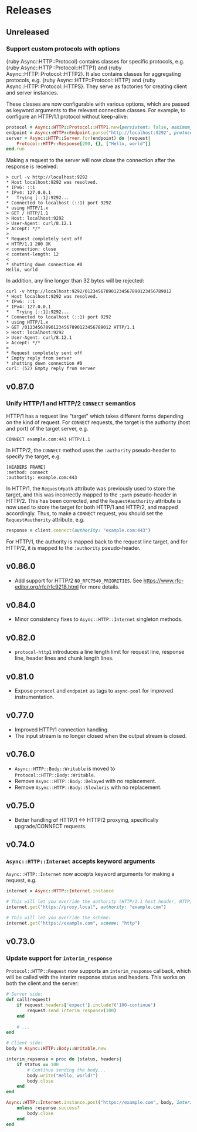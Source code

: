 # Releases

## Unreleased

### Support custom protocols with options

{ruby Async::HTTP::Protocol} contains classes for specific protocols, e.g. {ruby Async::HTTP::Protocol::HTTP1} and {ruby Async::HTTP::Protocol::HTTP2}. It also contains classes for aggregating protocols, e.g. {ruby Async::HTTP::Protocol::HTTP} and {ruby Async::HTTP::Protocol::HTTPS}. They serve as factories for creating client and server instances.

These classes are now configurable with various options, which are passed as keyword arguments to the relevant connection classes. For example, to configure an HTTP/1.1 protocol without keep-alive:

```ruby
protocol = Async::HTTP::Protocol::HTTP1.new(persistent: false, maximum_line_length: 32)
endpoint = Async::HTTP::Endpoint.parse("http://localhost:9292", protocol: protocol)
server = Async::HTTP::Server.for(endpoint) do |request|
	Protocol::HTTP::Response[200, {}, ["Hello, world"]]
end.run
```

Making a request to the server will now close the connection after the response is received:

```
> curl -v http://localhost:9292
* Host localhost:9292 was resolved.
* IPv6: ::1
* IPv4: 127.0.0.1
*   Trying [::1]:9292...
* Connected to localhost (::1) port 9292
* using HTTP/1.x
> GET / HTTP/1.1
> Host: localhost:9292
> User-Agent: curl/8.12.1
> Accept: */*
> 
* Request completely sent off
< HTTP/1.1 200 OK
< connection: close
< content-length: 12
< 
* shutting down connection #0
Hello, world
```

In addition, any line longer than 32 bytes will be rejected:

```
curl -v http://localhost:9292/012345678901234567890123456789012
* Host localhost:9292 was resolved.
* IPv6: ::1
* IPv4: 127.0.0.1
*   Trying [::1]:9292...
* Connected to localhost (::1) port 9292
* using HTTP/1.x
> GET /012345678901234567890123456789012 HTTP/1.1
> Host: localhost:9292
> User-Agent: curl/8.12.1
> Accept: */*
> 
* Request completely sent off
* Empty reply from server
* shutting down connection #0
curl: (52) Empty reply from server
```

## v0.87.0

### Unify HTTP/1 and HTTP/2 `CONNECT` semantics

HTTP/1 has a request line "target" which takes different forms depending on the kind of request. For `CONNECT` requests, the target is the authority (host and port) of the target server, e.g.

    CONNECT example.com:443 HTTP/1.1

In HTTP/2, the `CONNECT` method uses the `:authority` pseudo-header to specify the target, e.g.

``` http
[HEADERS FRAME]
:method: connect
:authority: example.com:443
```

In HTTP/1, the `Request#path` attribute was previously used to store the target, and this was incorrectly mapped to the `:path` pseudo-header in HTTP/2. This has been corrected, and the `Request#authority` attribute is now used to store the target for both HTTP/1 and HTTP/2, and mapped accordingly. Thus, to make a `CONNECT` request, you should set the `Request#authority` attribute, e.g.

``` ruby
response = client.connect(authority: "example.com:443")
```

For HTTP/1, the authority is mapped back to the request line target, and for HTTP/2, it is mapped to the `:authority` pseudo-header.

## v0.86.0

  - Add support for HTTP/2 `NO_RFC7540_PRIORITIES`. See <https://www.rfc-editor.org/rfc/rfc9218.html> for more details.

## v0.84.0

  - Minor consistency fixes to `Async::HTTP::Internet` singleton methods.

## v0.82.0

  - `protocol-http1` introduces a line length limit for request line, response line, header lines and chunk length lines.

## v0.81.0

  - Expose `protocol` and `endpoint` as tags to `async-pool` for improved instrumentation.

## v0.77.0

  - Improved HTTP/1 connection handling.
  - The input stream is no longer closed when the output stream is closed.

## v0.76.0

  - `Async::HTTP::Body::Writable` is moved to `Protocol::HTTP::Body::Writable`.
  - Remove `Async::HTTP::Body::Delayed` with no replacement.
  - Remove `Async::HTTP::Body::Slowloris` with no replacement.

## v0.75.0

  - Better handling of HTTP/1 \<-\> HTTP/2 proxying, specifically upgrade/CONNECT requests.

## v0.74.0

### `Async::HTTP::Internet` accepts keyword arguments

`Async::HTTP::Internet` now accepts keyword arguments for making a request, e.g.

``` ruby
internet = Async::HTTP::Internet.instance

# This will let you override the authority (HTTP/1.1 host header, HTTP/2 :authority header):
internet.get("https://proxy.local", authority: "example.com")

# This will let you override the scheme:
internet.get("https://example.com", scheme: "http")
```

## v0.73.0

### Update support for `interim_response`

`Protocol::HTTP::Request` now supports an `interim_response` callback, which will be called with the interim response status and headers. This works on both the client and the server:

``` ruby
# Server side:
def call(request)
	if request.headers['expect'].include?('100-continue')
		request.send_interim_response(100)
	end
	
	# ...
end

# Client side:
body = Async::HTTP::Body::Writable.new

interim_repsonse = proc do |status, headers|
	if status == 100
		# Continue sending the body...
		body.write("Hello, world!")
		body.close
	end
end

Async::HTTP::Internet.instance.post("https://example.com", body, interim_response: interim_response) do |response|
	unless response.success?
		body.close
	end
end
```
